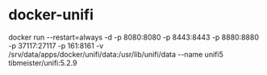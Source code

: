 # docker-unifi

docker run --restart=always -d -p 8080:8080 -p 8443:8443 -p 8880:8880 -p 37117:27117 -p 161:8161 -v /srv/data/apps/docker/unifi/data:/usr/lib/unifi/data --name unifi5 tibmeister/unifi:5.2.9
